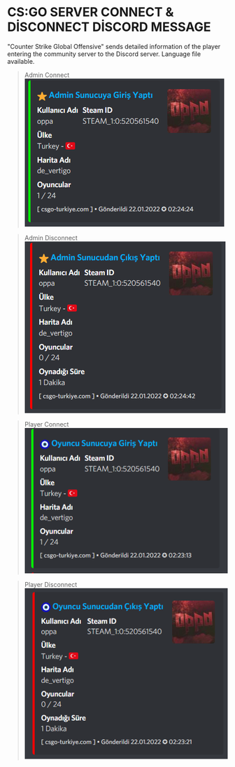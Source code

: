 # CS:GO SERVER CONNECT & DİSCONNECT DİSCORD MESSAGE
"Counter Strike Global Offensive" sends detailed information of the player entering the community server to the Discord server. Language file available.

> Admin Connect
![Admin Connect](/image/Admin%20Connect.PNG)

> Admin Disconnect
![Admin Disconnect](/image/Admin%20Disconnect.PNG)

> Player Connect
![Player Connect](/image/Player%20Connect.PNG)

> Player Disconnect
![Player Disconnect](/image/Player%20Disconnect.PNG)
